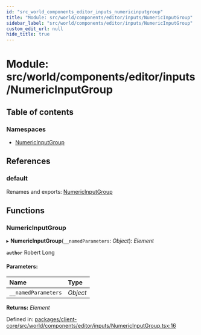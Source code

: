 ```yaml
---
id: "src_world_components_editor_inputs_numericinputgroup"
title: "Module: src/world/components/editor/inputs/NumericInputGroup"
sidebar_label: "src/world/components/editor/inputs/NumericInputGroup"
custom_edit_url: null
hide_title: true
---
```


# Module: src/world/components/editor/inputs/NumericInputGroup

## Table of contents

### Namespaces

- [NumericInputGroup](src_world_components_editor_inputs_numericinputgroup.numericinputgroup.md)

## References

### default

Renames and exports: [NumericInputGroup](src_world_components_editor_inputs_numericinputgroup.md#numericinputgroup)

## Functions

### NumericInputGroup

▸ **NumericInputGroup**(`__namedParameters`: *Object*): *Element*

**`author`** Robert Long

#### Parameters:

Name | Type |
:------ | :------ |
`__namedParameters` | *Object* |

**Returns:** *Element*

Defined in: [packages/client-core/src/world/components/editor/inputs/NumericInputGroup.tsx:16](https://github.com/xr3ngine/xr3ngine/blob/65dfcf39a/packages/client-core/src/world/components/editor/inputs/NumericInputGroup.tsx#L16)
